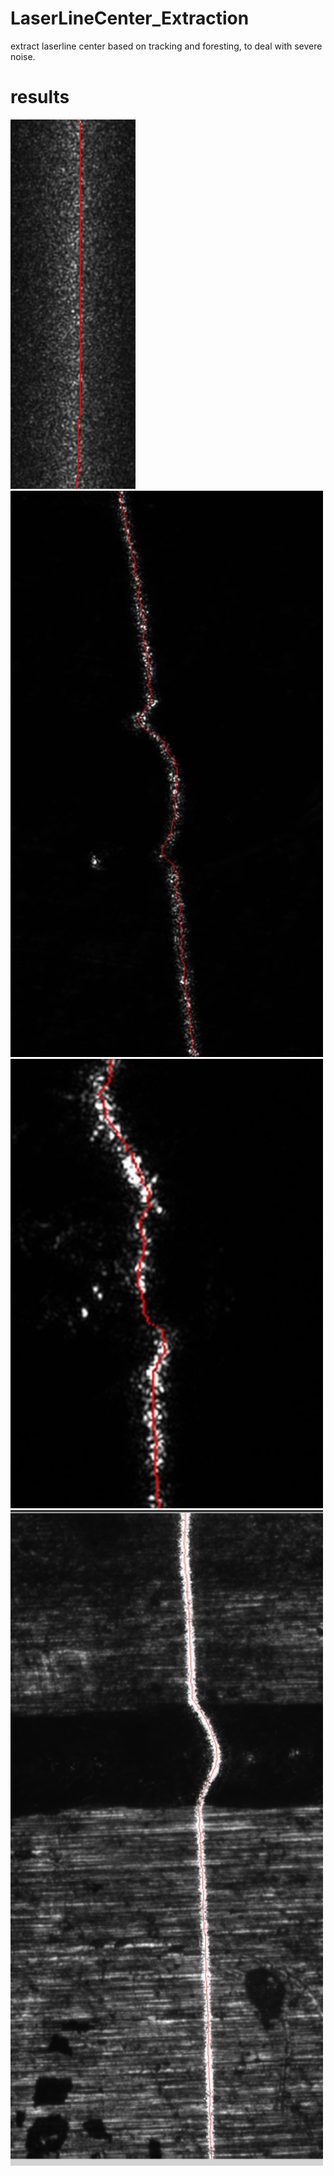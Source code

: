 # LaserLineCenter_Extraction
extract laserline center based on tracking and foresting, to deal with severe noise.

# results
<img src="https://raw.githubusercontent.com/ge95net/LaserLineCenter_Extraction/main/image/ours.png"  />
<img src="https://raw.githubusercontent.com/ge95net/LaserLineCenter_Extraction/main/image/ours1.png" width="500" />
<img src="https://raw.githubusercontent.com/ge95net/LaserLineCenter_Extraction/main/image/ours2.png" width="500" />
<img src="https://raw.githubusercontent.com/ge95net/LaserLineCenter_Extraction/main/image/ours3.png" width="500" />
